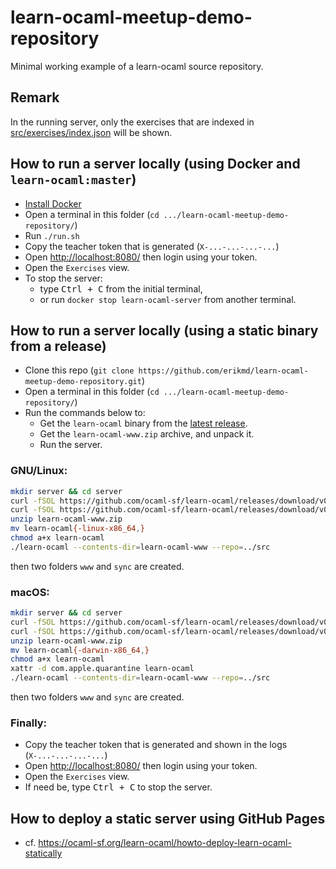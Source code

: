 # learn-ocaml-meetup-demo-repository

Minimal working example of a learn-ocaml source repository.

## Remark

In the running server, only the exercises that are indexed in
[src/exercises/index.json](./src/exercises/index.json) will be shown.

## How to run a server locally (using Docker and `learn-ocaml:master`)

* [Install Docker](https://github.com/coq-community/docker-coq/wiki/CLI-usage)
* Open a terminal in this folder (`cd .../learn-ocaml-meetup-demo-repository/`)
* Run `./run.sh`
* Copy the teacher token that is generated (`X-...-...-...-...`)
* Open <http://localhost:8080/> then login using your token.
* Open the `Exercises` view.
* To stop the server:
  * type <kbd>Ctrl + C</kbd> from the initial terminal,
  * or run `docker stop learn-ocaml-server` from another terminal.

## How to run a server locally (using a static binary from a release)

* Clone this repo (`git clone https://github.com/erikmd/learn-ocaml-meetup-demo-repository.git`)
* Open a terminal in this folder (`cd .../learn-ocaml-meetup-demo-repository/`)
* Run the commands below to:
  * Get the `learn-ocaml` binary from the [latest release](https://github.com/ocaml-sf/learn-ocaml/releases).
  * Get the `learn-ocaml-www.zip` archive, and unpack it.
  * Run the server.

### GNU/Linux:

```bash
mkdir server && cd server
curl -fSOL https://github.com/ocaml-sf/learn-ocaml/releases/download/v0.14.0/learn-ocaml-linux-x86_64
curl -fSOL https://github.com/ocaml-sf/learn-ocaml/releases/download/v0.14.0/learn-ocaml-www.zip
unzip learn-ocaml-www.zip
mv learn-ocaml{-linux-x86_64,}
chmod a+x learn-ocaml
./learn-ocaml --contents-dir=learn-ocaml-www --repo=../src
```

then two folders `www` and `sync` are created.

### macOS:

```bash
mkdir server && cd server
curl -fSOL https://github.com/ocaml-sf/learn-ocaml/releases/download/v0.14.0/learn-ocaml-darwin-x86_64
curl -fSOL https://github.com/ocaml-sf/learn-ocaml/releases/download/v0.14.0/learn-ocaml-www.zip
unzip learn-ocaml-www.zip
mv learn-ocaml{-darwin-x86_64,}
chmod a+x learn-ocaml
xattr -d com.apple.quarantine learn-ocaml
./learn-ocaml --contents-dir=learn-ocaml-www --repo=../src
```

then two folders `www` and `sync` are created.

### Finally:

* Copy the teacher token that is generated and shown in the logs (`X-...-...-...-...`)
* Open <http://localhost:8080/> then login using your token.
* Open the `Exercises` view.
* If need be, type <kbd>Ctrl + C</kbd> to stop the server.

## How to deploy a static server using GitHub Pages

* cf. https://ocaml-sf.org/learn-ocaml/howto-deploy-learn-ocaml-statically
